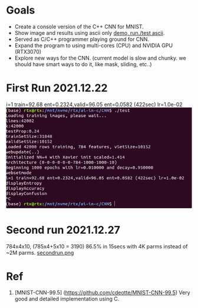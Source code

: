 # Goals
- Create a console version of the C++ CNN for MNIST.
- Show image and results using ascii only [demo, run./test ascii](images/cnn_ascii.png).
- Served as C/C++ programmer playing ground for CNN.
- Expand the program to using multi-cores (CPU) and NVIDIA GPU (RTX3070)
- Explore new ways for the CNN. (current model is slow and chunky. we should have smart ways to do it, like mask, sliding, etc..)

# First Run 2021.12.22
i=1 train=92.68 ent=0.2324,valid=96.05 ent=0.0582 (422sec) lr=1.0e-02 ![firstrun.png](images/firstrun.png)

# Second run 2021.12.27
784x4x10, (785x4+5x10 = 3190) 86.5% in 15secs with 4K parms instead of ~2M parms. [secondrun.png](images/secondrun.png)


# Ref
1. [MNIST-CNN-99.5] (https://github.com/cdeotte/MNIST-CNN-99.5) Very good and detailed implementation using C. 

